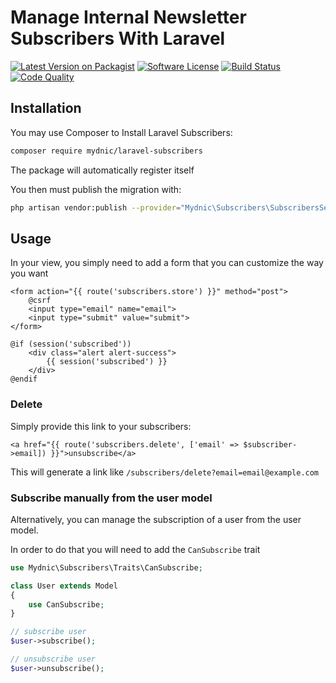 # Manage Internal Newsletter Subscribers With Laravel

[![Latest Version on Packagist](https://img.shields.io/packagist/v/mydnic/laravel-subscribers.svg)](https://packagist.org/packages/mydnic/laravel-subscribers)
[![Software License](https://img.shields.io/badge/license-MIT-brightgreen.svg)](LICENSE)
[![Build Status](https://img.shields.io/travis/com/mydnic/laravel-subscribers.svg)](https://travis-ci.com/mydnic/laravel-subscribers)
[![Code Quality](https://img.shields.io/scrutinizer/g/mydnic/laravel-subscribers.svg)](https://scrutinizer-ci.com/g/mydnic/laravel-subscribers/)


## Installation

You may use Composer to Install Laravel Subscribers:

```bash
composer require mydnic/laravel-subscribers
```

The package will automatically register itself

You then must publish the migration with:

```bash
php artisan vendor:publish --provider="Mydnic\Subscribers\SubscribersServiceProvider" --tag="subscribers-migrations"
```

## Usage

In your view, you simply need to add a form that you can customize the way you want

```blade
<form action="{{ route('subscribers.store') }}" method="post">
    @csrf
    <input type="email" name="email">
    <input type="submit" value="submit">
</form>

@if (session('subscribed'))
    <div class="alert alert-success">
        {{ session('subscribed') }}
    </div>
@endif
```


### Delete
Simply provide this link to your subscribers:

```blade
<a href="{{ route('subscribers.delete', ['email' => $subscriber->email]) }}">unsubscribe</a>
```

This will generate a link like `/subscribers/delete?email=email@example.com`

### Subscribe manually from the user model

Alternatively, you can manage the subscription of a user from the user model.

In order to do that you will need to add the `CanSubscribe` trait

```php
use Mydnic\Subscribers\Traits\CanSubscribe;

class User extends Model
{
    use CanSubscribe;
}
```

```php
// subscribe user
$user->subscribe();

// unsubscribe user
$user->unsubscribe();
```

